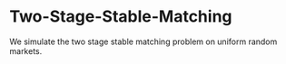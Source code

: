 # Two-Stage-Stable-Matching
We simulate the two stage stable matching problem on uniform random markets.  
